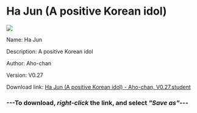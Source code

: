 # Ha Jun (A positive Korean idol)

<img src = "https://raw.githubusercontent.com/Arbiter1223/Koukou-Gurashi-Custom-Students/master/Students/Files/Ha%20Jun%20(A%20positive%20Korean%20idol).png">

Name: Ha Jun

Description: A positive Korean idol

Author: Aho-chan

Version: V0.27

Download link: <a href="https://raw.githubusercontent.com/Arbiter1223/Koukou-Gurashi-Custom-Students/master/Students/Files/Ha%20Jun%20(A%20positive%20Korean%20idol)%20-%20Aho-chan%2C%20V0.27.student">Ha Jun (A positive Korean idol) - Aho-chan, V0.27.student</a>

### ---**To download, _right-click_ the link, and select _"Save as"_**---

